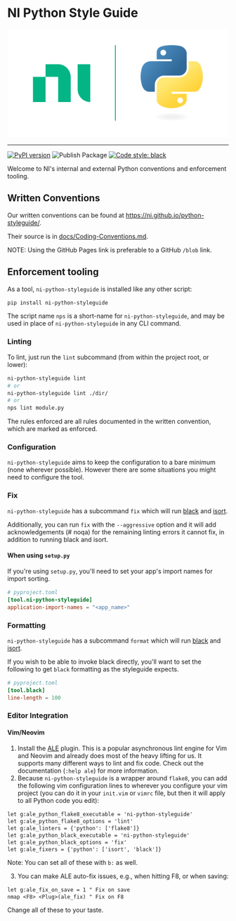 # NI Python Style Guide

![logo](https://raw.githubusercontent.com/ni/python-styleguide/main/docs/logo.svg)

---

[![PyPI version](https://badge.fury.io/py/ni-python-styleguide.svg)](https://badge.fury.io/py/ni-python-styleguide) ![Publish Package](https://github.com/ni/python-styleguide/workflows/Publish%20Package/badge.svg) [![Code style: black](https://img.shields.io/badge/code%20style-black-000000.svg)](https://github.com/psf/black)


Welcome to NI's internal and external Python conventions and enforcement tooling.

## Written Conventions

Our written conventions can be found at https://ni.github.io/python-styleguide/.

Their source is in [docs/Coding-Conventions.md](https://github.com/ni/python-styleguide/tree/main/docs/Coding-Conventions.md).

NOTE: Using the GitHub Pages link is preferable to a GitHub `/blob` link.

## Enforcement tooling

As a tool, `ni-python-styleguide` is installed like any other script:

```bash
pip install ni-python-styleguide
```

The script name `nps` is a short-name for `ni-python-styleguide`, and may be used in place of `ni-python-styleguide` in any CLI command.

### Linting

To lint, just run the `lint` subcommand (from within the project root, or lower):

```bash
ni-python-styleguide lint
# or
ni-python-styleguide lint ./dir/
# or
nps lint module.py
```

The rules enforced are all rules documented in the written convention, which are marked as enforced.

### Configuration

`ni-python-styleguide` aims to keep the configuration to a bare minimum (none wherever possible).
However there are some situations you might need to configure the tool.

### Fix

`ni-python-styleguide` has a subcommand `fix` which will run [black](https://pypi.org/project/black/) and [isort](https://pycqa.github.io/isort/).

Additionally, you can run `fix` with the `--aggressive` option and it will add acknowledgements (# noqa) for the remaining linting errors
it cannot fix, in addition to running black and isort. 

#### When using `setup.py`

If you're using `setup.py`, you'll need to set your app's import names for import sorting.

```toml
# pyproject.toml
[tool.ni-python-styleguide]
application-import-names = "<app_name>"
```

### Formatting

`ni-python-styleguide` has a subcommand `format` which will run [black](https://pypi.org/project/black/) and [isort](https://pycqa.github.io/isort/).

If you wish to be able to invoke black directly, you'll want to set the following to get `black` formatting as the styleguide expects.

```toml
# pyproject.toml
[tool.black]
line-length = 100
```

### Editor Integration

#### Vim/Neovim

1. Install the [ALE](https://github.com/dense-analysis/ale) plugin. This is a
   popular asynchronous lint engine for Vim and Neovim and already does most of
   the heavy lifting for us. It supports many different ways to lint and fix
   code. Check out the documentation (`:help ale`) for more information.
2. Because `ni-python-styleguide` is a wrapper around `flake8`, you can add the
   following vim configuration lines to wherever you configure your vim project
   (you can do it in your `init.vim` or `vimrc` file, but then it will apply to
   all Python code you edit):

```vim
let g:ale_python_flake8_executable = 'ni-python-styleguide'
let g:ale_python_flake8_options = 'lint'
let g:ale_linters = {'python': ['flake8']}
let g:ale_python_black_executable = 'ni-python-styleguide'
let g:ale_python_black_options = 'fix'
let g:ale_fixers = {'python': ['isort', 'black']}
```

   Note: You can set all of these with `b:` as well.

3. You can make ALE auto-fix issues, e.g., when hitting F8, or when saving:

```vim
let g:ale_fix_on_save = 1 " Fix on save
nmap <F8> <Plug>(ale_fix) " Fix on F8
```

  Change all of these to your taste.
